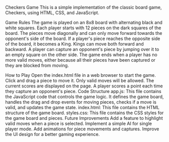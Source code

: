 Checkers Game
This is a simple implementation of the classic board game, Checkers, using HTML, CSS, and JavaScript.

Game Rules
The game is played on an 8x8 board with alternating black and white squares.
Each player starts with 12 pieces on the dark squares of the board.
The pieces move diagonally and can only move forward towards the opponent's side of the board.
If a player's piece reaches the opposite side of the board, it becomes a King. Kings can move both forward and backward.
A player can capture an opponent's piece by jumping over it to an empty square on the other side.
The game ends when a player has no more valid moves, either because all their pieces have been captured or they are blocked from moving.

How to Play
Open the index.html file in a web browser to start the game.
Click and drag a piece to move it. Only valid moves will be allowed.
The current scores are displayed on the page. A player scores a point each time they capture an opponent's piece.
Code Structure
app.js: This file contains the JavaScript code that controls the game logic. It defines the game board, handles the drag and drop events for moving pieces, checks if a move is valid, and updates the game state.
index.html: This file contains the HTML structure of the game board.
styles.css: This file contains the CSS styles for the game board and pieces.
Future Improvements
Add a feature to highlight valid moves when a piece is selected.
Implement a simple AI for single player mode.
Add animations for piece movements and captures.
Improve the UI design for a better gaming experience.
